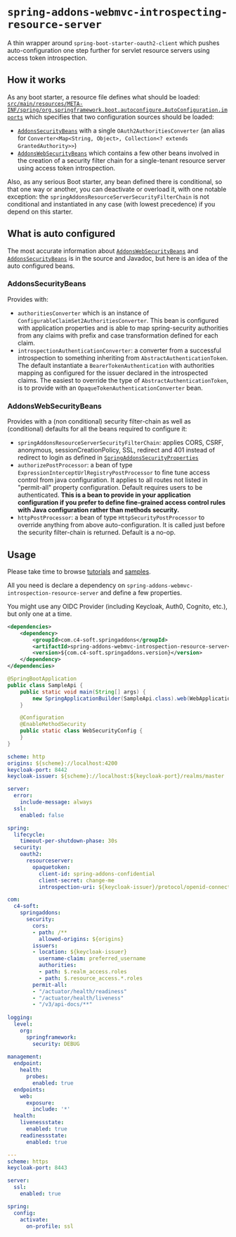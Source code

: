 # `spring-addons-webmvc-introspecting-resource-server`
A thin wrapper around `spring-boot-starter-oauth2-client` which pushes auto-configuration one step further for servlet resource servers using access token introspection.

## How it works
As any boot starter, a resource file defines what should be loaded: [`src/main/resources/META-INF/spring/org.springframework.boot.autoconfigure.AutoConfiguration.imports`](https://github.com/ch4mpy/spring-addons/blob/master/webmvc/spring-addons-webmvc-introspecting-resource-server/src/main/resources/META-INF/spring/org.springframework.boot.autoconfigure.AutoConfiguration.imports) which specifies that two configuration sources should be loaded:
- [`AddonsSecurityBeans`](https://github.com/ch4mpy/spring-addons/blob/master/webmvc/spring-addons-webmvc-introspecting-resource-server/src/main/java/com/c4_soft/springaddons/security/oauth2/config/synchronised/AddonsSecurityBeans.java) with a single `OAuth2AuthoritiesConverter` (an alias for `Converter<Map<String, Object>, Collection<? extends GrantedAuthority>>`)
- [`AddonsWebSecurityBeans`](https://github.com/ch4mpy/spring-addons/blob/master/webmvc/spring-addons-webmvc-introspecting-resource-server/src/main/java/com/c4_soft/springaddons/security/oauth2/config/synchronised/AddonsWebSecurityBeans.java) which contains a few other beans involved in the creation of a security filter chain for a single-tenant resource server using access token introspection.

Also, as any serious Boot starter, any bean defined there is conditional, so that one way or another, you can deactivate or overload it, with one notable exception: the `springAddonsResourceServerSecurityFilterChain` is not conditional and instantiated in any case (with lowest precedence) if you depend on this starter.

## What is auto configured
The most accurate information about [`AddonsWebSecurityBeans`](https://github.com/ch4mpy/spring-addons/blob/master/webmvc/spring-addons-webmvc-introspecting-resource-server/src/main/java/com/c4_soft/springaddons/security/oauth2/config/synchronised/AddonsWebSecurityBeans.java) and [`AddonsSecurityBeans`](https://github.com/ch4mpy/spring-addons/blob/master/webmvc/spring-addons-webmvc-introspecting-resource-server/src/main/java/com/c4_soft/springaddons/security/oauth2/config/synchronised/AddonsSecurityBeans.java) is in the source and Javadoc, but here is an idea of the auto configured beans.

### AddonsSecurityBeans
Provides with:
- `authoritiesConverter` which is an instance of `ConfigurableClaimSet2AuthoritiesConverter`. This bean is configured with application properties and is able to map spring-security authorities from any claims with prefix and case transformation defined for each claim.
- `introspectionAuthenticationConverter`: a converter from a successful introspection to something inheriting from `AbstractAuthenticationToken`. The default instantiate a `BearerTokenAuthentication` with authorities mapping as configured for the issuer declared in the introspected claims. The easiest to override the type of `AbstractAuthenticationToken`, is to provide with an `OpaqueTokenAuthenticationConverter` bean.

### AddonsWebSecurityBeans
Provides with a (non conditional) security filter-chain as well as (conditional) defaults for all the beans required to configure it:
- `springAddonsResourceServerSecurityFilterChain`: applies CORS, CSRF, anonymous, sessionCreationPolicy, SSL, redirect and 401 instead of redirect to login as defined in [`SpringAddonsSecurityProperties`](https://github.com/ch4mpy/spring-addons/blob/master/spring-addons-oauth2/src/main/java/com/c4_soft/springaddons/security/oauth2/config/SpringAddonsSecurityProperties.java)
- `authorizePostProcessor`: a bean of type `ExpressionInterceptUrlRegistryPostProcessor` to fine tune access control from java configuration. It applies to all routes not listed in "permit-all" property configuration. Default requires users to be authenticated. **This is a bean to provide in your application configuration if you prefer to define fine-grained access control rules with Java configuration rather than methods security.**
- `httpPostProcessor`: a bean of type `HttpSecurityPostProcessor` to override anything from above auto-configuration. It is called just before the security filter-chain is returned. Default is a no-op.

## Usage
Please take time to browse [tutorials](https://github.com/ch4mpy/spring-addons/tree/master/samples/tutorials) and [samples](https://github.com/ch4mpy/spring-addons/tree/master/samples).

All you need is declare a dependency on `spring-addons-webmvc-introspection-resource-server` and define a few properties.

You might use any OIDC Provider (including Keycloak, Auth0, Cognito, etc.), but only one at a time.

``` xml
<dependencies>
    <dependency>
        <groupId>com.c4-soft.springaddons</groupId>
        <artifactId>spring-addons-webmvc-introspection-resource-server</artifactId>
        <version>${com.c4-soft.springaddons.version}</version>
    </dependency>
</dependencies>
```
``` java
@SpringBootApplication
public class SampleApi {
    public static void main(String[] args) {
        new SpringApplicationBuilder(SampleApi.class).web(WebApplicationType.SERVLET).run(args);
    }

    @Configuration
    @EnableMethodSecurity
    public static class WebSecurityConfig {
    }
}
```
```yaml
scheme: http
origins: ${scheme}://localhost:4200
keycloak-port: 8442
keycloak-issuer: ${scheme}://localhost:${keycloak-port}/realms/master

server:
  error:
    include-message: always
  ssl:
    enabled: false

spring:
  lifecycle:
    timeout-per-shutdown-phase: 30s
  security:
    oauth2:
      resourceserver:
        opaquetoken:
          client-id: spring-addons-confidential
          client-secret: change-me
          introspection-uri: ${keycloak-issuer}/protocol/openid-connect/token/introspect

com:
  c4-soft:
    springaddons:
      security:
        cors:
        - path: /**
          allowed-origins: ${origins}
        issuers:
        - location: ${keycloak-issuer}
          username-claim: preferred_username
          authorities:
          - path: $.realm_access.roles
          - path: $.resource_access.*.roles
        permit-all: 
        - "/actuator/health/readiness"
        - "/actuator/health/liveness"
        - "/v3/api-docs/**"
        
logging:
  level:
    org:
      springframework:
        security: DEBUG
        
management:
  endpoint:
    health:
      probes:
        enabled: true
  endpoints:
    web:
      exposure:
        include: '*'
  health:
    livenessstate:
      enabled: true
    readinessstate:
      enabled: true

---
scheme: https
keycloak-port: 8443

server:
  ssl:
    enabled: true

spring:
  config:
    activate:
      on-profile: ssl

```
